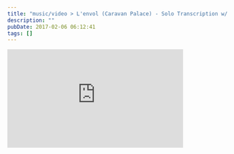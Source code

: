 ```yaml
---
title: "music/video > L'envol (Caravan Palace) - Solo Transcription w/ tabs"
description: ""
pubDate: 2017-02-06 06:12:41
tags: []
---
```


<iframe width="400" height="225" src="https://www.youtube.com/embed/KcEwDE_Wx-Q" frameborder="0" allow="accelerometer; autoplay; clipboard-write; encrypted-media; gyroscope; picture-in-picture" allowfullscreen></iframe>
